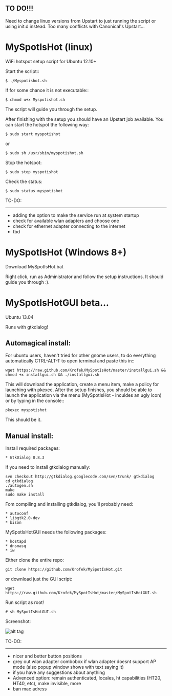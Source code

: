 TO DO!!!
--------

Need to change linux versions from Upstart to just running the script or using init.d instead. Too many conflicts with Canonical's Upstart...


MySpotIsHot (linux)
===================

WiFi hotspot setup script for Ubuntu 12.10+

Start the script::
	
	$ ./Myspotishot.sh

If for some chance it is not executable::

	$ chmod u+x Myspotishot.sh

The script will guide you through the setup.

After finishing with the setup you should have an Upstart job available.
You can start the hotspot the following way:
	
	$ sudo start myspotishot

or

	$ sudo sh /usr/sbin/myspotishot.sh

Stop the hotspot:

	$ sudo stop myspotishot

Check the status:

	$ sudo status myspotishot

TO-DO:
______

* adding the option to make the service run at system startup
* check for available wlan adapters and choose one
* check for ethernet adapter connecting to the internet
* tbd

MySpotIsHot (Windows 8+)
===================

Download MySpotIsHot.bat

Right click, run as Administrator and follow the setup instructions. It should guide you through :).


MySpotIsHotGUI beta...
==========================
Ubuntu 13.04

Runs with gtkdialog!

Automagical install:
--------------------

For ubuntu users, haven't tried for other gnome users, to do everything automatically CTRL-ALT-T to open terminal and paste this in::

	wget https://raw.github.com/Krofek/MySpotIsHot/master/installgui.sh && chmod +x installgui.sh && ./installgui.sh

This will download the application, create a menu item, make a policy for launching with pkexec. After the setup finishes,
you should be able to launch the application via the menu (MySpotIsHot - inculdes an ugly icon) or by typing in the console::

	pkexec myspotishot

This should be it.


Manual install:
---------------

Install required packages:

	* GtkDialog 0.8.3

If you need to install gtkdialog manually:

	svn checkout http://gtkdialog.googlecode.com/svn/trunk/ gtkdialog
	cd gtkdialog
	./autogen.sh
	make
	sudo make install

Fom compiling and installing gtkdialog, you'll probably need:

	* autoconf
	* libgtk2.0-dev
	* bison
	
MySpotIsHotGUI needs the following packages:

	* hostapd
	* dnsmasq
	* iw

Either clone the entire repo:

	git clone https://github.com/Krofek/MySpotIsHot.git


or download just the GUI script:
	
	wget https://raw.github.com/Krofek/MySpotIsHot/master/MySpotIsHotGUI.sh
	
	
Run script as root!
	
	# sh MySpotIsHotGUI.sh



Screenshot:

![alt tag](https://raw.github.com/Krofek/MySpotIsHot/master/myspotishotgui.png)

TO-DO:
______

* nicer and better button positions
* grey out wlan adapter combobox if wlan adapter doesnt support AP mode (also popup window shows with text saying it)
* if you have any suggestions about anything
* Advenced option: remain authenticated, locales, ht capabilities (HT20, HT40, etc), make invisible, more
* ban mac adress

